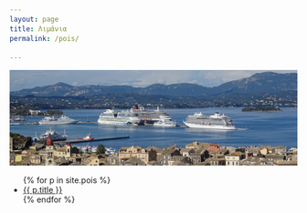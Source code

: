 ```yaml
---
layout: page
title: Λιμάνια
permalink: /pois/

---
```


![](/assets/images/corfu-port.png)

<ul>
  {% for p in site.pois %}
    <li>
      <a href="{{ p.url | relative_url}}">{{ p.title }}</a>
    </li>
  {% endfor %}
</ul>
